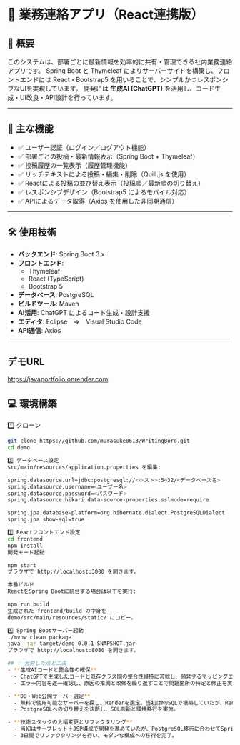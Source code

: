 # 📝 業務連絡アプリ（React連携版）

## 📖 概要
このシステムは、部署ごとに最新情報を効率的に共有・管理できる社内業務連絡アプリです。
Spring Boot と Thymeleaf によりサーバーサイドを構築し、フロントエンドには React・Bootstrap5 を用いることで、シンプルかつレスポンシブなUIを実現しています。
開発には **生成AI (ChatGPT)** を活用し、コード生成・UI改良・API設計を行っています。

---

## 🚀 主な機能
- ✅ ユーザー認証（ログイン／ログアウト機能）
- ✅ 部署ごとの投稿・最新情報表示（Spring Boot + Thymeleaf）
- ✅ 投稿履歴の一覧表示（履歴管理機能）
- ✅ リッチテキストによる投稿・編集・削除（Quill.js を使用）
- ✅ Reactによる投稿の並び替え表示（投稿順／最新順の切り替え）
- ✅ レスポンシブデザイン（Bootstrap5 によるモバイル対応）
- ✅ APIによるデータ取得（Axios を使用した非同期通信）

---

## 🛠 使用技術
- **バックエンド**: Spring Boot 3.x
- **フロントエンド**: 
  - Thymeleaf
  - React (TypeScript)
  - Bootstrap 5
- **データベース**: PostgreSQL
- **ビルドツール**: Maven
- **AI活用**: ChatGPT によるコード生成・設計支援
- **エディタ**: Eclipse　⇒　Visual Studio Code
- **API通信**: Axios

---

## デモURL
https://javaportfolio.onrender.com

## 💻 環境構築
 
1️⃣ クローン
```bash
git clone https://github.com/murasuke0613/WritingBord.git
cd demo

2️⃣ データベース設定
src/main/resources/application.properties を編集:

spring.datasource.url=jdbc:postgresql://<ホスト>:5432/<データベース名>
spring.datasource.username=<ユーザー名>
spring.datasource.password=<パスワード>
spring.datasource.hikari.data-source-properties.sslmode=require

spring.jpa.database-platform=org.hibernate.dialect.PostgreSQLDialect
spring.jpa.show-sql=true

3️⃣ Reactフロントエンド設定
cd frontend
npm install
開発モード起動

npm start
ブラウザで http://localhost:3000 を開きます。

本番ビルド
ReactをSpring Bootに統合する場合は以下を実行:

npm run build
生成された frontend/build の中身を
demo/src/main/resources/static/ にコピー。

4️⃣ Spring Bootサーバー起動
./mvnw clean package
java -jar target/demo-0.0.1-SNAPSHOT.jar
ブラウザで http://localhost:8080 を開きます。

## 💡 苦労した点と工夫
- **生成AIコードと整合性の確保**
  - ChatGPTで生成したコードと既存クラス間の整合性維持に苦戦し、頻発するマッピングエラーに対応。  
  - エラー内容を逐一確認し、原因の推測と改修を繰り返すことで問題箇所の特定と修正を実施。

- **DB・Web公開サーバー選定**
  - 無料で使用可能なサーバーを探し、Renderを選定。当初はMySQLで構築していたが、Renderでの無料枠が無いことが判明。  
  - PostgreSQLへの切り替えを決断し、SQL刷新と環境移行を実施。

- **技術スタックの大幅変更とリファクタリング**
  - 当初はサーブレット＋JSP構成で開発を進めていたが、PostgreSQL移行に合わせてSpring Boot + Maven + Reactへの全面刷新を決断。  
  - 3日間でリファクタリングを行い、モダンな構成への移行を完了。